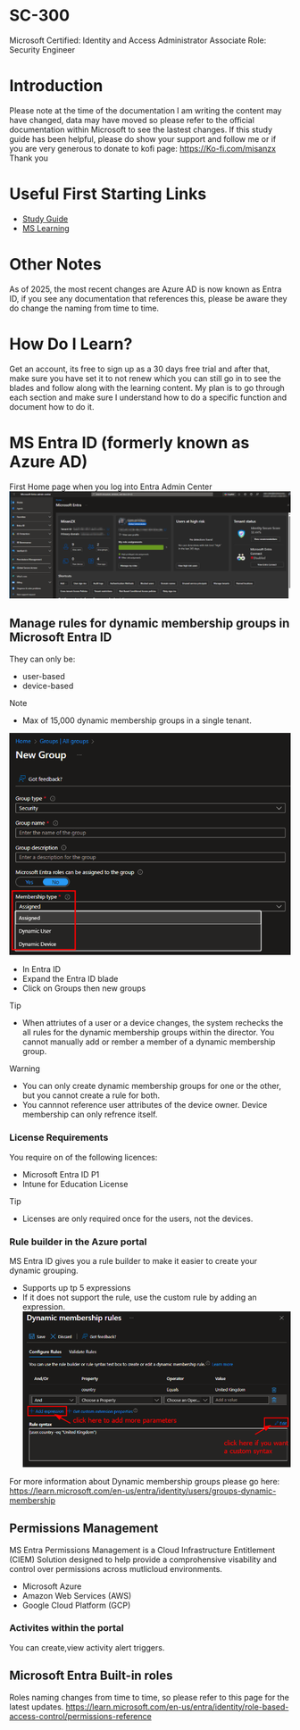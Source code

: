 # SC-300
Microsoft Certified: Identity and Access Administrator Associate
Role: Security Engineer

# Introduction
Please note at the time of the documentation I am writing the content may have changed, data may have moved so please refer to the official documentation within Microsoft to see the lastest changes. If this study guide has been helpful, please do show your support and follow me or if you are very generous to donate to kofi page: https://Ko-fi.com/misanzx Thank you

# Useful First Starting Links
- [Study Guide](https://learn.microsoft.com/en-us/credentials/certifications/resources/study-guides/sc-300)
- [MS Learning](https://learn.microsoft.com/en-us/credentials/certifications/identity-and-access-administrator/?practice-assessment-type=certification)

# Other Notes
As of 2025, the most recent changes are Azure AD is now known as Entra ID, if you see any documentation that references this, please be aware they do change the naming from time to time.

# How Do I Learn?
Get an account, its free to sign up as a 30 days free trial and after that, make sure you have set it to not renew which you can still go in to see the blades and follow along with the learning content.
My plan is to go through each section and make sure I understand how to do a specific function and document how to do it.

# MS Entra ID (formerly known as Azure AD)

First Home page when you log into Entra Admin Center
![EntraIDHome](Images/EntraIDHome.png)


## Manage rules for dynamic membership groups in Microsoft Entra ID
They can only be:
- user-based
- device-based
> [!Note]
> - Max of 15,000 dynamic membership groups in a single tenant.

![EntraNewDynamicGroups](Images/EntraNewDynamicGroups.png)

- In Entra ID
- Expand the Entra ID blade
- Click on Groups then new groups

> [!Tip]
> - When attriutes of a user or a device changes, the system rechecks the all rules for the dynamic membership groups within the director. You cannot manually add or rember a member of a dynamic membership group.

> [!Warning]
> - You can only create dynamic membership groups for one or the other, but you cannot create a rule for both.
> - You cannnot reference user attributes of the device owner. Device membership can only refrence itself.


### License Requirements
You require on of the following licences:
- Microsoft Entra ID P1
- Intune for Education License

> [!Tip]
> - Licenses are only required once for the users, not the devices.


### Rule builder in the Azure portal
MS Entra ID gives you a rule builder to make it easier to create your dynamic grouping.
- Supports up tp 5 expressions
- If it does not support the rule, use the custom rule by adding an expression.
![EntraNewDynamicGroupsRules](Images/EntraNewDynamicGroupsRules.png)

For more information about Dynamic membership groups please go here: https://learn.microsoft.com/en-us/entra/identity/users/groups-dynamic-membership


## Permissions Management
MS Entra Permissions Management is a Cloud Infrastructure Entitlement (CIEM) Solution designed to help provide a comprohensive visability and control over permissions across mutlicloud environments.
- Microsoft Azure
- Amazon Web Services (AWS)
- Google Cloud Platform (GCP)

### Activites within the portal
You can create,view activity alert triggers.

## Microsoft Entra Built-in roles
Roles naming changes from time to time, so please refer to this page for the latest updates.
https://learn.microsoft.com/en-us/entra/identity/role-based-access-control/permissions-reference